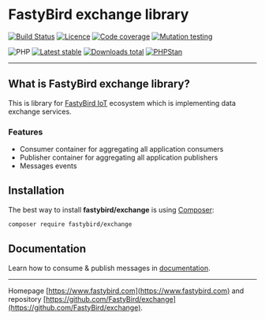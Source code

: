 # FastyBird exchange library

[![Build Status](https://badgen.net/github/checks/FastyBird/exchange/main?cache=300&style=flast-square)](https://github.com/FastyBird/exchange/actions)
[![Licence](https://badgen.net/github/license/FastyBird/exchange?cache=300&style=flast-square)](https://github.com/FastyBird/exchange/blob/main/LICENSE.md)
[![Code coverage](https://badgen.net/coveralls/c/github/FastyBird/exchange?cache=300&style=flast-square)](https://coveralls.io/r/FastyBird/exchange)
[![Mutation testing](https://img.shields.io/endpoint?style=flat-square&url=https%3A%2F%2Fbadge-api.stryker-mutator.io%2Fgithub.com%2FFastyBird%2Fexchange%2Fmain)](https://dashboard.stryker-mutator.io/reports/github.com/FastyBird/exchange/main)

![PHP](https://badgen.net/packagist/php/FastyBird/exchange?cache=300&style=flast-square)
[![Latest stable](https://badgen.net/packagist/v/FastyBird/exchange/latest?cache=300&style=flast-square)](https://packagist.org/packages/FastyBird/exchange)
[![Downloads total](https://badgen.net/packagist/dt/FastyBird/exchange?cache=300&style=flast-square)](https://packagist.org/packages/FastyBird/exchange)
[![PHPStan](https://img.shields.io/badge/PHPStan-enabled-brightgreen.svg?style=flat-square)](https://github.com/phpstan/phpstan)

***

## What is FastyBird exchange library?

This is library for [FastyBird IoT](https://www.fastybird.com) ecosystem which is
implementing data exchange services.

### Features

- Consumer container for aggregating all application consumers
- Publisher container for aggregating all application publishers
- Messages events

## Installation

The best way to install **fastybird/exchange** is using [Composer](http://getcomposer.org/):

```sh
composer require fastybird/exchange
```

## Documentation

Learn how to consume & publish messages
in [documentation](https://github.com/FastyBird/exchange/blob/main/.docs/en/index.md).

***
Homepage [https://www.fastybird.com](https://www.fastybird.com) and
repository [https://github.com/FastyBird/exchange](https://github.com/FastyBird/exchange).
